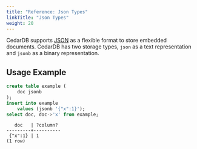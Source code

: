 ```yaml
---
title: "Reference: Json Types"
linkTitle: "Json Types"
weight: 20
---
```


CedarDB supports [JSON](https://datatracker.ietf.org/doc/html/rfc7159) as a flexible format to store embedded documents.
CedarDB has two storage types, `json` as a text representation and `jsonb` as a binary representation.

## Usage Example
```sql
create table example (
    doc jsonb
);
insert into example 
    values (jsonb '{"x":1}');
select doc, doc->'x' from example;
```

```
   doc   | ?column? 
---------+----------
 {"x":1} | 1
(1 row)
```
